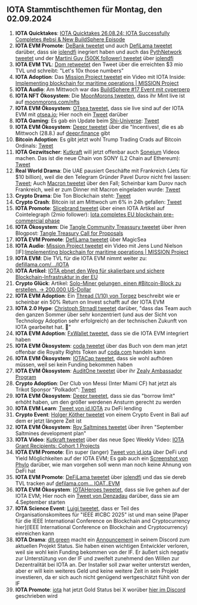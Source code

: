 ## IOTA Stammtischthemen für Montag, den 02.09.2024

1. **IOTA Quicktakes**: [IOTA Quicktakes 26.08.24: IOTA Successfully Completes #ebsi & New BuildSphere Episode](https://www.youtube.com/watch?v=1y1soUjylGc)
2. **IOTA EVM Promote**: [DeBank tweetet](https://x.com/DeBankDeFi/status/1828262114643059151) und auch [DefiLama tweetet](https://x.com/DefiLlama/status/1828153223779078429) darüber, dass sie [iolendfi](https://x.com/iolendfi) inegriert haben und auch das [PythNetwork tweetet](https://x.com/PythNetwork/status/1828115264287973872) und der [Martini Guy (500K follower) tweetet](https://x.com/MartiniGuyYT/status/1828087881677582678) über [iolendfi](https://x.com/iolendfi?lang=en)
3. **IOTA EVM TVL**: [Dom retweetet](https://x.com/DomSchiener/status/1828172737866567766) den Tweet über die erreichten $3 mio TVL und schreibt: "Let's 10x those numbers"
4. **IOTA Adoption**: Das [Mission Project tweetet](https://x.com/ProjectMission/status/1828420559333433347) ein Video mit IOTA Inside: [Implementing blockchain for maritime operations | MISSION Project](https://www.youtube.com/watch?v=Ry2x9IWBzP8)
5. **IOTA Audio**: Am Mittwoch war das [BuildSphere #17 Event mit cyperperp](https://x.com/iota/status/1826953990250086794)
6. **IOTA NFT Ökosystem**: Die [MoonMorons tweeten](https://x.com/MoonMorons/status/1828115337314984051), dass ihr Mint live ist auf [moonmorons.com/nfts](https://moonmorons.com/nfts)
7. **IOTA EVM Ökosystem**: [OTsea tweetet](https://x.com/otseaERC20/status/1828124644471382404), dass sie live sind auf der IOTA EVM mit [otsea.io](https://www.otsea.io/en); Hier noch ein [Tweet](https://x.com/otseaERC20/status/1829917626816241683) darüber
8. **IOTA Gaming**: Es gab ein Update beim [Shi-Universe](https://x.com/Shiuniverse): [Tweet](https://x.com/Shiuniverse/status/1826317495281537183)
9. **IOTA EVM Ökosystem**: [Deepr tweetet](https://x.com/DeeprFinance/status/1828130656171499853) über die "Incentives!, die es ab Mittwoch (28.8.) auf [deepr.finance](https://www.deepr.finance/) gibt
10. **Bitcoin Adoption**: Es gibt jetzt wohl Trump Trading Crads auf Bitcoin Ordinals: [Tweet](https://x.com/BitcoinMagazine/status/1828469068019495038)
11. **IOTA Gezwitscher**: [Kutkraft](https://x.com/kutkraft) will jetzt offenbar auch [Soneium](https://x.com/soneium) Videos machen. Das ist die neue Chain von SONY (L2 Chain auf Ethereum): [Tweet](https://x.com/SpecWeekly/status/1828595947523493953)
12. **Real World Drama**: Die UAE pausiert Geschäfte mit Frankreich (Jets für $10 billion), weil die den Telegram Gründer Pavel Durov nicht frei lassen: [Tweet](https://x.com/AutismCapital/status/1828640772952076601); Auch [Macron tweetet](https://x.com/EmmanuelMacron/status/1828077245606342672) über den Fall; Scheinbar kam Durov nach Frankreich, weil er zum Dinner mit Macron eingeladen wurde: [Tweet](https://x.com/MarioNawfal/status/1828524724164469013)
13. **Crypto Drama**: Die Ton Blockchain steht: [Tweet](https://x.com/ton_blockchain/status/1828644569669607839)
14. **Crypto Crash**: Bitcoin ist am Mittwoch um 6% in 24h gefallen: [Tweet](https://x.com/BitcoinMagazine/status/1828555625728823778)
15. **IOTA Promote**: [Slicebrand tweetet](https://x.com/slicedbrand/status/1829157557472243897) über einen IOTA Artikel auf Cointelegraph (2mio follower): [Iota completes EU blockchain pre-commercial phase](https://cointelegraph.com/news/iota-completes-eu-blockchain-pre-commercial-phase)
16. **IOTA Ökosystem**: Die [Tangle Community Treassury tweetet](https://x.com/TangleTreasury/status/1829173819602247900) über ihren Blogpost: [Tangle Treasury Call for Proposals](https://medium.com/@tangletreasury_87751/tangle-treasury-call-for-proposals-9b0809b6c79a)
17. **IOTA EVM Promote**: [DefiLama tweetet](https://x.com/DefiLlama/status/1828903635884884360) über MagicSea
18. **IOTA Audio**: [Mission Project tweetet](https://x.com/DefiLlama/status/1828903635884884360) ein Video mit Jens Lund Nielson [IF]:[Implementing blockchain for maritime operations | MISSION Project](https://www.youtube.com/watch?v=Ry2x9IWBzP8)
19. **IOTA EVM**: Die TVL für die IOTA EVM nimmt weiter zu: [defillama.com/.../IOTA](https://defillama.com/chain/IOTA%20EVM)
20. **IOTA Artikel**: [IOTA ebnet den Weg für skalierbare und sichere Blockchain-Infrastruktur in der EU](https://www.coinkurier.de/iota-ebnet-den-weg-fuer-skalierbare-und-sichere-blockchain-infrastruktur-in-der-eu/)
21. **Crypto Glück**: Artikel: [ Solo-Miner gelungen, einen #Bitcoin-Block zu erstellen. -> 200.000 US-Dollar](https://x.com/btcecho/status/1829519910566859026)
22. **IOTA EVM Adoption**: Ein [Thread (1/10) von Torqez](https://x.com/torqez/status/1829457294574457203) beschreibt wie er scheinbar ein 50% Return on Invest schafft auf der IOTA EVM 
23. **IOTA 2.0 Hype**: [Christoph Strnadl tweetet](https://x.com/archimate/status/1829523104336371942) darüber, "dass das Team auch den ganzen Sommer über sehr konzentriert (und aus der Sicht von Technology Adoption sehr erfolgreich) an der technischen Zukunft von IOTA gearbeitet hat. 💪"
24. **IOTA EVM Adoption**: [FxWallet tweetet](https://x.com/FxWallet/status/1829446631776833542), dass sie die IOTA EVM integriert haben
25. **IOTA EVM Ökosystem**: [coda tweetet](https://x.com/coda_digital/status/1829450542906552325) über das Buch von dem man jetzt offenbar die Royalty Rights Token auf [coda.com](https://www.coda.to/exchange/17) handeln kann
26. **IOTA EVM Ökosystem**: [IOTACap tweetet](https://x.com/IotaCap/status/1829532629009605015), dass sie wohl aufhören müssen, weil sei kein Funding bekommen haben
27. **IOTA EVM Ökosystem**: [AuditOne tweetet](https://x.com/auditone_dao/status/1829514525038485535) über ihr [Zealy Ambassador Program](https://zealy.io/cw/auditone/questboard/2a0abf4b-60b7-4278-9cb3-f46e91a87e40)
28. **Crypto Adoption**: Der Club von Messi (Inter Miami CF) hat jetzt als Trikot Sponsor "Polkadot": [Tweet](https://x.com/InterMiamiCF/status/1829222185539371477)
29. **IOTA EVM Ökosystem**: [Deepr tweetet](https://x.com/DeeprFinance/status/1829545562183434285), dass sie das "borrow limit" erhöht haben, um den größer werdenen Ansturm gerecht zu werden
30. **IOTA EVM Learn**: [Tweet von id.IOTA](https://x.com/id_iota/status/1829608300561719343) zu DeFi lending
31. **Crypto Event**: [Holger Köther tweetet](https://x.com/HolgerKoether/status/1829825669565727038) von einem Crypto Event in Bali auf dem er jetzt längere Zeit ist
32. **IOTA EVM Ökosystem**: [Roy Saltmines tweetet](https://x.com/SaltminesRoy/status/1829718101036056794) über ihren "September Saltmines development plan"
33. **IOTA Video**: [Kutkraft tweetet](https://x.com/kutkraft/status/1829794330976141502) über das neue Spec Weekly Video: [IOTA Grant Recipients: Cohort 1 Projects](https://www.youtube.com/watch?v=i9AQs7Lc9A4)
34. **IOTA EVM Promote**: Ein super (langer) [Tweet von id.iota](https://x.com/id_iota/status/1829608300561719343) über DeFi und Yield Möglichkeiten auf der IOTA EVM; Es gab auch ein [Screenshot von Phylo](https://x.com/Vrom14286662/status/1829546075075780922) darüber, wie man vorgehen soll wenn man noch keine Ahnung von DeFi hat
35. **IOTA EVM Promote**: [DeFiLama tweetet](https://x.com/DefiLlama/status/1829930340514672885) über [iolendfi](https://x.com/iolendfi) und das sie dereb TVL tracken auf [defilama.com... IOAT..EVM](https://defillama.com/chain/IOTA%20EVM)
36. **IOTA EVM Ökosystem**: [IOTAHeroes tweetet](https://x.com/IotaHeroes/status/1830223474205286911), dass sie live gehen auf der IOTA EVM; Hier noch ein [Tweet von Denzadau](https://x.com/Denzadau/status/1830248346071474467) darüber, dass sie am 4.September starten
37. **IOTA Science Event**: [Luigi tweetet](https://x.com/luigi_vigneri/status/1829490072498082151), dass er Teil des Organisationskomitees für "IEEE #ICBC 2025" ist und man seine [Paper für die IEEE International Conference on Blockchain and Cryptocurrency hier](IEEE International Conference on Blockchain and Cryptocurrency) einreichen kann
38. **IOTA Drama**: [dlt.green](https://x.com/dlt_green) macht ein [Announcement](https://discord.com/channels/939875482277662760/1047199832500084756/1279755896867782656) in seinem Discord zum aktuellen Projekt Status. Sie haben einen wichtigen Entwickler verloren, weil sie wohl kein Funding bekommen von der IF. Er äußert sich negativ zur Unterstütung von der IF und zweifelt zunehmend den Willen zur Dezentralität bei IOTA an. Der Installer soll zwar weiter unterstzt werden, aber er will kein weiteres Geld und keine weitere Zeit in sein Projekt investieren, da er sich auch nicht genügend wertgeschätzt fühlt von der IF
39. **IOTA Promote**: [iota](https://x.com/iota) hat jetzt Gold Status bei X worüber [hier im Discord](https://discord.com/channels/397872799483428865/397872799483428867/1279363507581747330) geschrieben wird
